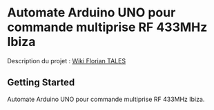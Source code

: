 # Automate Arduino UNO pour commande multiprise RF 433MHz Ibiza

Description du projet : [Wiki Florian TALES](http://floriantales.hd.free.fr/doku.php?id=electronique:micro_controleurs:atmega328:light_chaser)

## Getting Started

Automate Arduino UNO pour commande multiprise RF 433MHz Ibiza.
